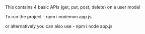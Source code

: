 This contains 4 basic APIs (get, put, post, delete) on a user model

To run the project - 
npm i
nodemon app.js

or alternatively you can also use -
npm i
node app.js